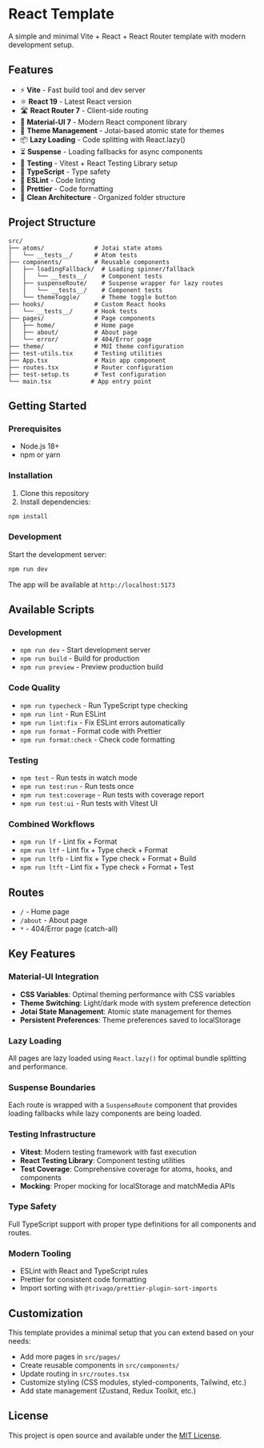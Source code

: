 # React Template

A simple and minimal Vite + React + React Router template with modern development setup.

## Features

- ⚡️ **Vite** - Fast build tool and dev server
- ⚛️ **React 19** - Latest React version
- 🛣️ **React Router 7** - Client-side routing
- 🎨 **Material-UI 7** - Modern React component library
- 🌙 **Theme Management** - Jotai-based atomic state for themes
- 📦 **Lazy Loading** - Code splitting with React.lazy()
- ⏳ **Suspense** - Loading fallbacks for async components
- 🧪 **Testing** - Vitest + React Testing Library setup
- 🎨 **TypeScript** - Type safety
- 🔧 **ESLint** - Code linting
- 💅 **Prettier** - Code formatting
- 📁 **Clean Architecture** - Organized folder structure

## Project Structure

```
src/
├── atoms/              # Jotai state atoms
│   └── __tests__/      # Atom tests
├── components/         # Reusable components
│   ├── loadingFallback/  # Loading spinner/fallback
│   │   └── __tests__/    # Component tests
│   ├── suspenseRoute/    # Suspense wrapper for lazy routes
│   │   └── __tests__/    # Component tests
│   └── themeToggle/      # Theme toggle button
├── hooks/              # Custom React hooks
│   └── __tests__/      # Hook tests
├── pages/              # Page components
│   ├── home/           # Home page
│   ├── about/          # About page
│   └── error/          # 404/Error page
├── theme/              # MUI theme configuration
├── test-utils.tsx      # Testing utilities
├── App.tsx             # Main app component
├── routes.tsx          # Router configuration
├── test-setup.ts       # Test configuration
└── main.tsx           # App entry point
```

## Getting Started

### Prerequisites

- Node.js 18+
- npm or yarn

### Installation

1. Clone this repository
2. Install dependencies:

```bash
npm install
```

### Development

Start the development server:

```bash
npm run dev
```

The app will be available at `http://localhost:5173`

## Available Scripts

### Development

- `npm run dev` - Start development server
- `npm run build` - Build for production
- `npm run preview` - Preview production build

### Code Quality

- `npm run typecheck` - Run TypeScript type checking
- `npm run lint` - Run ESLint
- `npm run lint:fix` - Fix ESLint errors automatically
- `npm run format` - Format code with Prettier
- `npm run format:check` - Check code formatting

### Testing

- `npm test` - Run tests in watch mode
- `npm run test:run` - Run tests once
- `npm run test:coverage` - Run tests with coverage report
- `npm run test:ui` - Run tests with Vitest UI

### Combined Workflows

- `npm run lf` - Lint fix + Format
- `npm run ltf` - Lint fix + Type check + Format
- `npm run ltfb` - Lint fix + Type check + Format + Build
- `npm run ltft` - Lint fix + Type check + Format + Test

## Routes

- `/` - Home page
- `/about` - About page
- `*` - 404/Error page (catch-all)

## Key Features

### Material-UI Integration

- **CSS Variables**: Optimal theming performance with CSS variables
- **Theme Switching**: Light/dark mode with system preference detection
- **Jotai State Management**: Atomic state management for themes
- **Persistent Preferences**: Theme preferences saved to localStorage

### Lazy Loading

All pages are lazy loaded using `React.lazy()` for optimal bundle splitting and performance.

### Suspense Boundaries

Each route is wrapped with a `SuspenseRoute` component that provides loading fallbacks while lazy components are being loaded.

### Testing Infrastructure

- **Vitest**: Modern testing framework with fast execution
- **React Testing Library**: Component testing utilities
- **Test Coverage**: Comprehensive coverage for atoms, hooks, and components
- **Mocking**: Proper mocking for localStorage and matchMedia APIs

### Type Safety

Full TypeScript support with proper type definitions for all components and routes.

### Modern Tooling

- ESLint with React and TypeScript rules
- Prettier for consistent code formatting
- Import sorting with `@trivago/prettier-plugin-sort-imports`

## Customization

This template provides a minimal setup that you can extend based on your needs:

- Add more pages in `src/pages/`
- Create reusable components in `src/components/`
- Update routing in `src/routes.tsx`
- Customize styling (CSS modules, styled-components, Tailwind, etc.)
- Add state management (Zustand, Redux Toolkit, etc.)

## License

This project is open source and available under the [MIT License](LICENSE).
